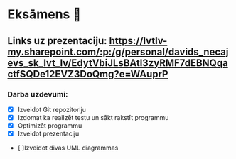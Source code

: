# Eksāmens 🤯

## Links uz prezentaciju: https://lvtlv-my.sharepoint.com/:p:/g/personal/davids_necajevs_sk_lvt_lv/EdytVbiJLsBAtl3zyRMF7dEBNQqactfSQDe12EVZ3DoQmg?e=WAuprP

### Darba uzdevumi:
- [x] Izveidot Git repozitoriju
- [x] Izdomat ka reailzēt testu un sākt  rakstīt  programmu
- [x] Optimizēt programmu 
- [x] Izveidot prezentaciju
- [ ]Izveidot divas UML diagrammas
  


